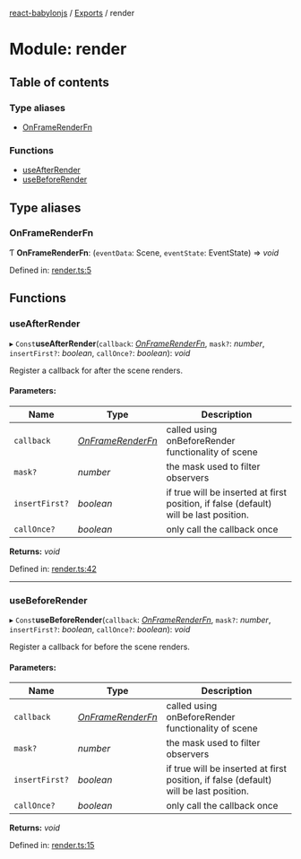 [react-babylonjs](../README.md) / [Exports](../modules.md) / render

# Module: render

## Table of contents

### Type aliases

- [OnFrameRenderFn](render.md#onframerenderfn)

### Functions

- [useAfterRender](render.md#useafterrender)
- [useBeforeRender](render.md#usebeforerender)

## Type aliases

### OnFrameRenderFn

Ƭ **OnFrameRenderFn**: (`eventData`: Scene, `eventState`: EventState) => _void_

Defined in: [render.ts:5](https://github.com/brianzinn/react-babylonjs/blob/eba7b00/src/hooks/render.ts#L5)

## Functions

### useAfterRender

▸ `Const`**useAfterRender**(`callback`: [_OnFrameRenderFn_](render.md#onframerenderfn), `mask?`: _number_, `insertFirst?`: _boolean_, `callOnce?`: _boolean_): _void_

Register a callback for after the scene renders.

#### Parameters:

| Name           | Type                                           | Description                                                                           |
| -------------- | ---------------------------------------------- | ------------------------------------------------------------------------------------- |
| `callback`     | [_OnFrameRenderFn_](render.md#onframerenderfn) | called using onBeforeRender functionality of scene                                    |
| `mask?`        | _number_                                       | the mask used to filter observers                                                     |
| `insertFirst?` | _boolean_                                      | if true will be inserted at first position, if false (default) will be last position. |
| `callOnce?`    | _boolean_                                      | only call the callback once                                                           |

**Returns:** _void_

Defined in: [render.ts:42](https://github.com/brianzinn/react-babylonjs/blob/eba7b00/src/hooks/render.ts#L42)

---

### useBeforeRender

▸ `Const`**useBeforeRender**(`callback`: [_OnFrameRenderFn_](render.md#onframerenderfn), `mask?`: _number_, `insertFirst?`: _boolean_, `callOnce?`: _boolean_): _void_

Register a callback for before the scene renders.

#### Parameters:

| Name           | Type                                           | Description                                                                           |
| -------------- | ---------------------------------------------- | ------------------------------------------------------------------------------------- |
| `callback`     | [_OnFrameRenderFn_](render.md#onframerenderfn) | called using onBeforeRender functionality of scene                                    |
| `mask?`        | _number_                                       | the mask used to filter observers                                                     |
| `insertFirst?` | _boolean_                                      | if true will be inserted at first position, if false (default) will be last position. |
| `callOnce?`    | _boolean_                                      | only call the callback once                                                           |

**Returns:** _void_

Defined in: [render.ts:15](https://github.com/brianzinn/react-babylonjs/blob/eba7b00/src/hooks/render.ts#L15)
